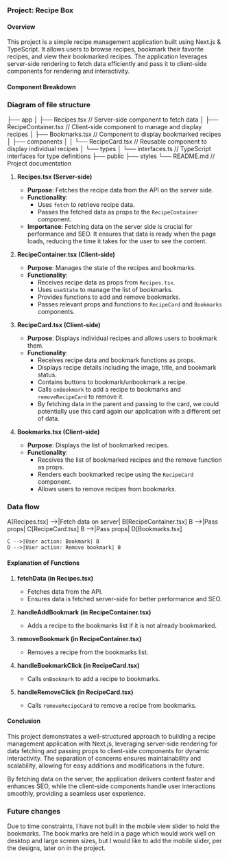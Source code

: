 ### Project: Recipe Box

#### Overview

This project is a simple recipe management application built using Next.js & TypeScript. It allows users to browse recipes, bookmark their favorite recipes, and view their bookmarked recipes. The application leverages server-side rendering to fetch data efficiently and pass it to client-side components for rendering and interactivity.

#### Component Breakdown

### Diagram of file structure

├── app
│ ├── Recipes.tsx // Server-side component to fetch data
│ ├── RecipeContainer.tsx // Client-side component to manage and display recipes
│ ├── Bookmarks.tsx // Component to display bookmarked recipes
│ ├── components
│ │ └── RecipeCard.tsx // Reusable component to display individual recipes
│ └── types
│ └── interfaces.ts // TypeScript interfaces for type definitions
├── public
├── styles
└── README.md // Project documentation

1. **Recipes.tsx (Server-side)**

   - **Purpose**: Fetches the recipe data from the API on the server side.
   - **Functionality**:
     - Uses `fetch` to retrieve recipe data.
     - Passes the fetched data as props to the `RecipeContainer` component.
   - **Importance**: Fetching data on the server side is crucial for performance and SEO. It ensures that data is ready when the page loads, reducing the time it takes for the user to see the content.

2. **RecipeContainer.tsx (Client-side)**

   - **Purpose**: Manages the state of the recipes and bookmarks.
   - **Functionality**:
     - Receives recipe data as props from `Recipes.tsx`.
     - Uses `useState` to manage the list of bookmarks.
     - Provides functions to add and remove bookmarks.
     - Passes relevant props and functions to `RecipeCard` and `Bookmarks` components.

3. **RecipeCard.tsx (Client-side)**

   - **Purpose**: Displays individual recipes and allows users to bookmark them.
   - **Functionality**:
     - Receives recipe data and bookmark functions as props.
     - Displays recipe details including the image, title, and bookmark status.
     - Contains buttons to bookmark/unbookmark a recipe.
     - Calls `onBookmark` to add a recipe to bookmarks and `removeRecipeCard` to remove it.
     - By fetching data in the parent and passing to the card, we could potentially use this card again our application with a different set of data.

4. **Bookmarks.tsx (Client-side)**
   - **Purpose**: Displays the list of bookmarked recipes.
   - **Functionality**:
     - Receives the list of bookmarked recipes and the remove function as props.
     - Renders each bookmarked recipe using the `RecipeCard` component.
     - Allows users to remove recipes from bookmarks.

### Data flow

A[Recipes.tsx] -->|Fetch data on server| B[RecipeContainer.tsx]
B -->|Pass props| C[RecipeCard.tsx]
B -->|Pass props| D[Bookmarks.tsx]

    C -->|User action: Bookmark| B
    D -->|User action: Remove bookmark| B

#### Explanation of Functions

1. **fetchData (in Recipes.tsx)**

   - Fetches data from the API.
   - Ensures data is fetched server-side for better performance and SEO.

2. **handleAddBookmark (in RecipeContainer.tsx)**

   - Adds a recipe to the bookmarks list if it is not already bookmarked.

3. **removeBookmark (in RecipeContainer.tsx)**

   - Removes a recipe from the bookmarks list.

4. **handleBookmarkClick (in RecipeCard.tsx)**

   - Calls `onBookmark` to add a recipe to bookmarks.

5. **handleRemoveClick (in RecipeCard.tsx)**
   - Calls `removeRecipeCard` to remove a recipe from bookmarks.

#### Conclusion

This project demonstrates a well-structured approach to building a recipe management application with Next.js, leveraging server-side rendering for data fetching and passing props to client-side components for dynamic interactivity. The separation of concerns ensures maintainability and scalability, allowing for easy additions and modifications in the future.

By fetching data on the server, the application delivers content faster and enhances SEO, while the client-side components handle user interactions smoothly, providing a seamless user experience.

### Future changes

Due to time constraints, I have not built in the mobile view slider to hold the bookmarks. The book marks are held in a page which would work well on desktop and large screen sizes, but I would like to add the mobile slider, per the designs, later on in the project.
